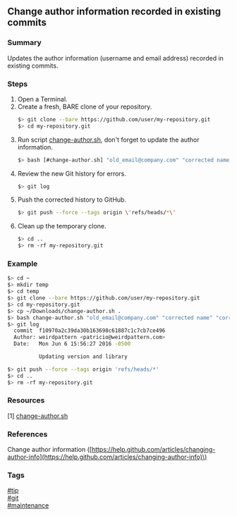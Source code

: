 ## Change author information recorded in existing commits

### Summary
Updates the author information (username and email address) recorded in existing commits.

### Steps
1. Open a Terminal.  
2. Create a fresh, BARE clone of your repository.
   ```bash
   $> git clone --bare https://github.com/user/my-repository.git
   $> cd my-repository.git
   ```
3. Run script [change-author.sh](resources/change-author.sh), don't forget to update the author information.
   ```bash
   $> bash [#change-author.sh] "old_email@company.com" "corrected name" "corrected_email@company.com"
   ```
4. Review the new Git history for errors.
   ```bash
   $> git log
   ```
5. Push the corrected history to GitHub.
   ```bash
   $> git push --force --tags origin \'refs/heads/*\'
   ```
6. Clean up the temporary clone.
   ```bash
   $> cd ..
   $> rm -rf my-repository.git
   ```
   
### Example
```bash
$> cd ~
$> mkdir temp
$> cd temp
$> git clone --bare https://github.com/user/my-repository.git
$> cd my-repository.git
$> cp ~/Downloads/change-author.sh .
$> bash change-author.sh "old_email@company.com" "corrected name" "corrected_email@company.com"
$> git log
  commit  f10970a2c39da30b163698c61887c1c7cb7ce496
  Author: weirdpattern <patricio@weirdpattern.com>
  Date:   Mon Jun 6 15:56:27 2016 -0500

          Updating version and library

$> git push --force --tags origin 'refs/heads/*'
$> cd ..
$> rm -rf my-repository.git
```

### Resources
[1] [change-author.sh](resources/change-author.sh)

### References
Change author information \([https://help.github.com/articles/changing-author-info](https://help.github.com/articles/changing-author-info)\)

### Tags
[#tip](../../tips.md)  
[#git](../git.md)  
[#maintenance](maintenance.md)
